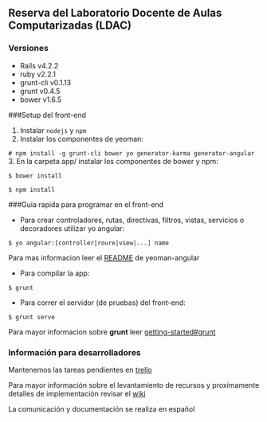 ## Reserva del Laboratorio Docente de Aulas Computarizadas (LDAC)
### Versiones
* Rails v4.2.2 
* ruby v2.2.1
* grunt-cli v0.1.13
* grunt v0.4.5
* bower v1.6.5

###Setup del front-end

1. Instalar `nodejs` y `npm`
2. Instalar los componentes de yeoman:

`# npm install -g grunt-cli bower yo generator-karma generator-angular`
3. En la carpeta app/ instalar los componentes de bower y npm:

`$ bower install`

`$ npm install`

###Guia rapida para programar en el front-end

* Para crear controladores, rutas, directivas, filtros, vistas, servicios o decoradores utilizar yo angular:

`$ yo angular:[controller|roure|view|...] name`

Para mas informacion leer el [README](https://github.com/yeoman/generator-angular#readme) de yeoman-angular

* Para compilar la app:

`$ grunt`

* Para correr el servidor (de pruebas) del front-end:

`$ grunt serve`

Para mayor informacion sobre **grunt** leer [getting-started#grunt](http://gruntjs.com/getting-started)


### Información para desarrolladores
Mantenemos las tareas pendientes en [trello](https://trello.com/b/WLexTA9j/reserva)

Para mayor información sobre el levantamiento de recursos y proximamente detalles de implementación revisar el [wiki](https://github.com/MAC-USB/reserva/wiki)

La comunicación y documentación se realiza en español

